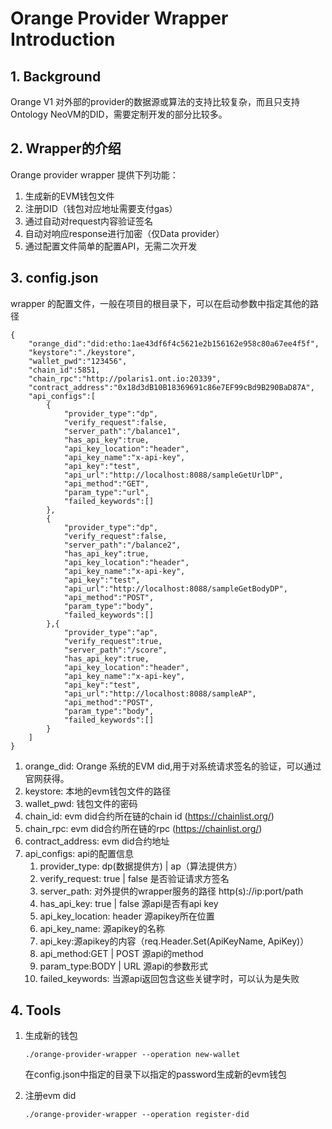 # Orange Provider Wrapper Introduction

## 1. Background

Orange V1 对外部的provider的数据源或算法的支持比较复杂，而且只支持Ontology NeoVM的DID，需要定制开发的部分比较多。

## 2. Wrapper的介绍

Orange provider wrapper 提供下列功能：
1. 生成新的EVM钱包文件
2. 注册DID（钱包对应地址需要支付gas）
3. 通过自动对request内容验证签名
4. 自动对响应response进行加密（仅Data provider）
5. 通过配置文件简单的配置API，无需二次开发

## 3. config.json
wrapper 的配置文件，一般在项目的根目录下，可以在启动参数中指定其他的路径

```
{
    "orange_did":"did:etho:1ae43df6f4c5621e2b156162e958c80a67ee4f5f",
    "keystore":"./keystore",
    "wallet_pwd":"123456",
    "chain_id":5851,
    "chain_rpc":"http://polaris1.ont.io:20339",
    "contract_address":"0x18d3dB10B18369691c86e7EF99cBd9B290BaD87A",
    "api_configs":[
        {
            "provider_type":"dp",
            "verify_request":false,
            "server_path":"/balance1",
            "has_api_key":true,
            "api_key_location":"header",
            "api_key_name":"x-api-key",
            "api_key":"test",
            "api_url":"http://localhost:8088/sampleGetUrlDP",
            "api_method":"GET",
            "param_type":"url",
            "failed_keywords":[]
        },
        {
            "provider_type":"dp",
            "verify_request":false,
            "server_path":"/balance2",
            "has_api_key":true,
            "api_key_location":"header",
            "api_key_name":"x-api-key",
            "api_key":"test",
            "api_url":"http://localhost:8088/sampleGetBodyDP",
            "api_method":"POST",
            "param_type":"body",
            "failed_keywords":[]
        },{
            "provider_type":"ap",
            "verify_request":true,
            "server_path":"/score",
            "has_api_key":true,
            "api_key_location":"header",
            "api_key_name":"x-api-key",
            "api_key":"test",
            "api_url":"http://localhost:8088/sampleAP",
            "api_method":"POST",
            "param_type":"body",
            "failed_keywords":[]
        }
    ]
}
```

1. orange_did: Orange 系统的EVM did,用于对系统请求签名的验证，可以通过官网获得。
2. keystore: 本地的evm钱包文件的路径
3. wallet_pwd: 钱包文件的密码
4. chain_id: evm did合约所在链的chain id (https://chainlist.org/)
5. chain_rpc: evm did合约所在链的rpc (https://chainlist.org/)
6. contract_address: evm did合约地址
7. api_configs: api的配置信息
   1. provider_type: dp(数据提供方) | ap（算法提供方）
   2. verify_request: true | false  是否验证请求方签名
   3. server_path: 对外提供的wrapper服务的路径 http(s)://ip:port/path
   4. has_api_key: true | false 源api是否有api key
   5. api_key_location: header 源apikey所在位置
   6. api_key_name: 源apikey的名称
   7. api_key:源apikey的内容（req.Header.Set(ApiKeyName, ApiKey)）
   8. api_method:GET | POST 源api的method
   9. param_type:BODY | URL 源api的参数形式
   10. failed_keywords: 当源api返回包含这些关键字时，可以认为是失败

## 4. Tools
1. 生成新的钱包
   ```
   ./orange-provider-wrapper --operation new-wallet
   ```
   在config.json中指定的目录下以指定的password生成新的evm钱包

2.  注册evm did
    ```   
    ./orange-provider-wrapper --operation register-did
    ```